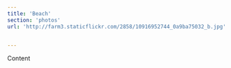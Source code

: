 ```yaml
---
title: 'Beach'
section: 'photos'
url: 'http://farm3.staticflickr.com/2858/10916952744_0a9ba75032_b.jpg'


---
```


Content
